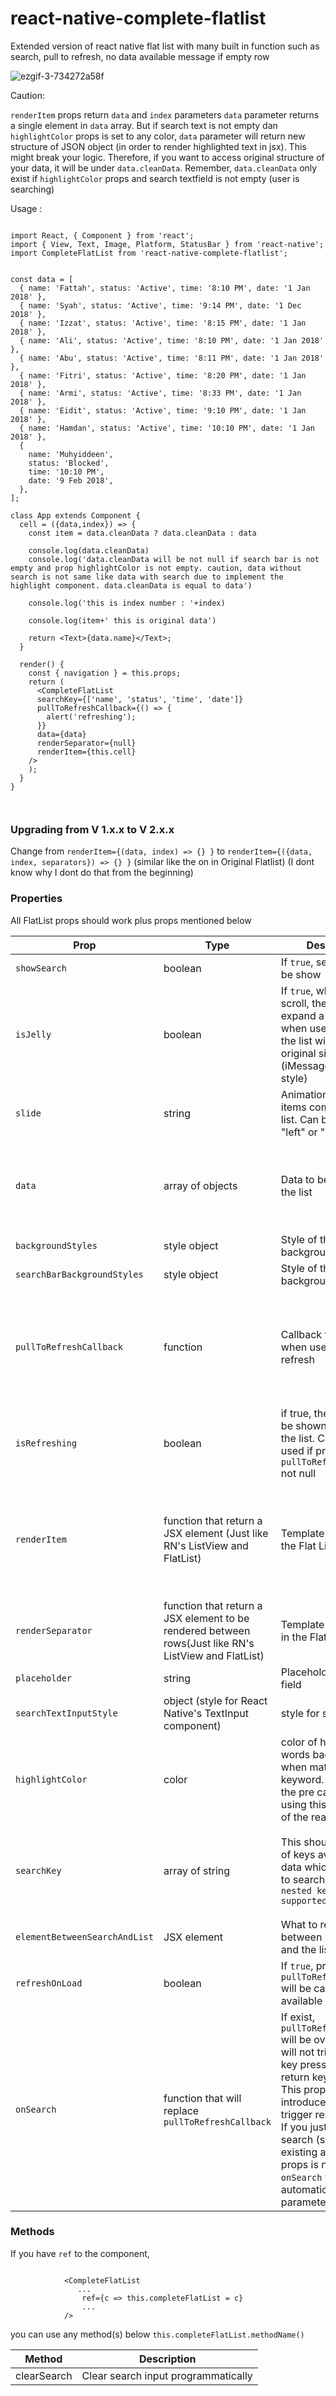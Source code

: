 # react-native-complete-flatlist

Extended version of react native flat list with many built in function such as search, pull to refresh, no data available message if empty row

![ezgif-3-734272a58f](https://user-images.githubusercontent.com/24792201/35842001-724e51be-0b3a-11e8-8a4b-77eb8b4ed17f.gif)

Caution:

`renderItem` props return `data` and `index` parameters
`data` parameter returns a single element in `data` array. But if search text is not empty dan `highlightColor` props is set to any color, `data` parameter will return new structure of JSON object (in order to render highlighted text in jsx). This might break your logic. Therefore, if you want to access original structure of your data, it will be under `data.cleanData`. Remember, `data.cleanData` only exist if `highlightColor` props and search textfield is not empty (user is searching)

Usage :

```

import React, { Component } from 'react';
import { View, Text, Image, Platform, StatusBar } from 'react-native';
import CompleteFlatList from 'react-native-complete-flatlist';


const data = [
  { name: 'Fattah', status: 'Active', time: '8:10 PM', date: '1 Jan 2018' },
  { name: 'Syah', status: 'Active', time: '9:14 PM', date: '1 Dec 2018' },
  { name: 'Izzat', status: 'Active', time: '8:15 PM', date: '1 Jan 2018' },
  { name: 'Ali', status: 'Active', time: '8:10 PM', date: '1 Jan 2018' },
  { name: 'Abu', status: 'Active', time: '8:11 PM', date: '1 Jan 2018' },
  { name: 'Fitri', status: 'Active', time: '8:20 PM', date: '1 Jan 2018' },
  { name: 'Armi', status: 'Active', time: '8:33 PM', date: '1 Jan 2018' },
  { name: 'Eidit', status: 'Active', time: '9:10 PM', date: '1 Jan 2018' },
  { name: 'Hamdan', status: 'Active', time: '10:10 PM', date: '1 Jan 2018' },
  {
    name: 'Muhyiddeen',
    status: 'Blocked',
    time: '10:10 PM',
    date: '9 Feb 2018',
  },
];

class App extends Component {
  cell = ({data,index}) => {
    const item = data.cleanData ? data.cleanData : data

    console.log(data.cleanData)
    console.log('data.cleanData will be not null if search bar is not empty and prop highlightColor is not empty. caution, data without search is not same like data with search due to implement the highlight component. data.cleanData is equal to data')

    console.log('this is index number : '+index)

    console.log(item+' this is original data')

    return <Text>{data.name}</Text>;
  }

  render() {
    const { navigation } = this.props;
    return (
      <CompleteFlatList
      searchKey={['name', 'status', 'time', 'date']}
      pullToRefreshCallback={() => {
        alert('refreshing');
      }}
      data={data}
      renderSeparator={null}
      renderItem={this.cell}
    />
    );
  }
}



```

### Upgrading from V 1.x.x to V 2.x.x

Change from `renderItem={(data, index) => {} }` to `renderItem={({data, index, separators}) => {} }` (similar like the on in Original Flatlist) (I dont know why I dont do that from the beginning)

### Properties

All FlatList props should work plus props mentioned below

| Prop                          | Type                                                                                                 | Description                                                                                                                                                                                                                                                                                                               | Default                                                             | Required                                                                |
| ----------------------------- | ---------------------------------------------------------------------------------------------------- | ------------------------------------------------------------------------------------------------------------------------------------------------------------------------------------------------------------------------------------------------------------------------------------------------------------------------- | ------------------------------------------------------------------- | ----------------------------------------------------------------------- |
| `showSearch`                  | boolean                                                                                              | If `true`, search bar will be show                                                                                                                                                                                                                                                                                        | true                                                                | Optional                                                                |
| `isJelly`                     | boolean                                                                                              | If `true`, when user scroll, the list will expand a lil bit, and when user stop drag, the list will back to original size (iMessage on iPhone style)                                                                                                                                                                      | false                                                               | Optional                                                                |
| `slide`                       | string                                                                                               | Animation how every items come into the list. Can be "none", "left" or "right"                                                                                                                                                                                                                                            | `none`                                                              | Optional                                                                |
| `data`                        | array of objects                                                                                     | Data to be rendered in the list                                                                                                                                                                                                                                                                                           | []                                                                  | Required (come on, ofcourse u need data for this)                       |
| `backgroundStyles`            | style object                                                                                         | Style of the flatlist background                                                                                                                                                                                                                                                                                          | null                                                                | Optional                                                                |
| `searchBarBackgroundStyles`   | style object                                                                                         | Style of the searchbar background                                                                                                                                                                                                                                                                                         | null                                                                | Optional                                                                |
| `pullToRefreshCallback`       | function                                                                                             | Callback function when user pull to refresh                                                                                                                                                                                                                                                                               | null                                                                | Optional (Pull to refresh will not be available if this is not supplied |
| `isRefreshing`                | boolean                                                                                              | if true, the loading will be shown on top of the list. Can only be used if prop `pullToRefreshCallback` not null                                                                                                                                                                                                          | false                                                               | Optional                                                                |
| `renderItem`                  | function that return a JSX element (Just like RN's ListView and FlatList)                            | Template of a row in the Flat List                                                                                                                                                                                                                                                                                        | null (open for PR if anyone wish to make default template for this) | Required (since I dont do default template yet)                         |
| `renderSeparator`             | function that return a JSX element to be rendered between rows(Just like RN's ListView and FlatList) | Template of separator in the Flat List                                                                                                                                                                                                                                                                                    | a thin line                                                         | Optional                                                                |
| `placeholder`                 | string                                                                                               | Placeholder of search field                                                                                                                                                                                                                                                                                               | "Search ..."                                                        | Optional                                                                |
| `searchTextInputStyle`        | object (style for React Native's TextInput component)                                                | style for search field                                                                                                                                                                                                                                                                                                    | null                                                                | Optional                                                                |
| `highlightColor`              | color                                                                                                | color of higlighted words background when match search keyword. Please read the pre caution if using this prop on top of the readme                                                                                                                                                                                       | yellow                                                              | Optional                                                                |
| `searchKey`                   | array of string                                                                                      | This should be name of keys available in data which will be use to search. `**Warning: nested key not yet supported`                                                                                                                                                                                                      | null                                                                | Optional (if not supplied, search field will not appear)                |
| `elementBetweenSearchAndList` | JSX element                                                                                          | What to render between searchbar and the list                                                                                                                                                                                                                                                                             | null                                                                | Optional                                                                |
| `refreshOnLoad`               | boolean                                                                                              | If `true`, prop `pullToRefreshCallback` will be called if available                                                                                                                                                                                                                                                       | true                                                                | Optional                                                                |
| `onSearch`                    | function that will replace `pullToRefreshCallback`                                                   | If exist, `pullToRefreshCallback` will be overrided. This will not triggered on key press, but on return key pressed. This props is introduced if search trigger result from API. If you just want local search (search from existing array), this props is not needed. `onSearch` will automatic get `keyword` parameter | ()=>null                                                            | Optional                                                                |

### Methods

If you have `ref` to the component,

```

            <CompleteFlatList
               ...
                ref={c => this.completeFlatList = c}
                ...
            />
```

you can use any method(s) below
`this.completeFlatList.methodName()`

| Method      | Description                         |
| ----------- | ----------------------------------- |
| clearSearch | Clear search input programmatically |
